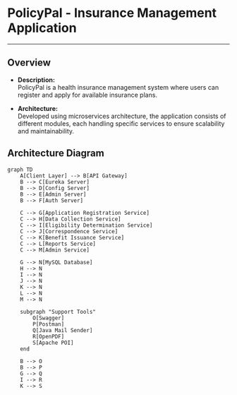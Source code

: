 # PolicyPal - Insurance Management Application
---------------------------------------------------------

## Overview
- **Description:**  
  PolicyPal is a health insurance management system where users can register and apply for available insurance plans.

- **Architecture:**  
  Developed using microservices architecture, the application consists of different modules, each handling specific services to ensure scalability and maintainability.

## Architecture Diagram

```mermaid
graph TD
    A[Client Layer] --> B[API Gateway]
    B --> C[Eureka Server]
    B --> D[Config Server]
    B --> E[Admin Server]
    B --> F[Auth Server]
    
    C --> G[Application Registration Service]
    C --> H[Data Collection Service]
    C --> I[Eligibility Determination Service]
    C --> J[Correspondence Service]
    C --> K[Benefit Issuance Service]
    C --> L[Reports Service]
    C --> M[Admin Service]

    G --> N[MySQL Database]
    H --> N
    I --> N
    J --> N
    K --> N
    L --> N
    M --> N
    
    subgraph "Support Tools"
        O[Swagger]
        P[Postman]
        Q[Java Mail Sender]
        R[OpenPDF]
        S[Apache POI]
    end
    
    B --> O
    B --> P
    G --> Q
    I --> R
    K --> S

